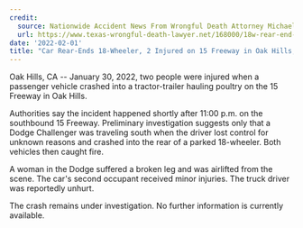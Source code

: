 ```yaml
---
credit:
  source: Nationwide Accident News From Wrongful Death Attorney Michael Grossman
  url: https://www.texas-wrongful-death-lawyer.net/168000/18w-rear-end-accident-15-fwy-oak-hills-ca.htm
date: '2022-02-01'
title: "Car Rear-Ends 18-Wheeler, 2 Injured on 15 Freeway in Oak Hills, CA"
---
```

Oak Hills, CA -- January 30, 2022, two people were injured when a passenger vehicle crashed into a tractor-trailer hauling poultry on the 15 Freeway in Oak Hills.

Authorities say the incident happened shortly after 11:00 p.m. on the southbound 15 Freeway. Preliminary investigation suggests only that a Dodge Challenger was traveling south when the driver lost control for unknown reasons and crashed into the rear of a parked 18-wheeler. Both vehicles then caught fire.

A woman in the Dodge suffered a broken leg and was airlifted from the scene. The car's second occupant received minor injuries. The truck driver was reportedly unhurt.

The crash remains under investigation. No further information is currently available.
